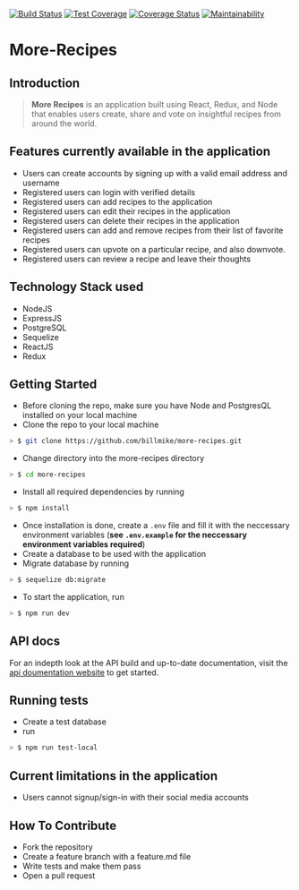 [![Build Status](https://travis-ci.org/Billmike/More-Recipes.svg?branch=develop)](https://travis-ci.org/Billmike/More-Recipes)  [![Test Coverage](https://api.codeclimate.com/v1/badges/4eec654ff50f54688b72/test_coverage)](https://codeclimate.com/github/Billmike/More-Recipes/test_coverage)  [![Coverage Status](https://coveralls.io/repos/github/Billmike/More-Recipes/badge.svg?branch=chore%2Fmake-footer)](https://coveralls.io/github/Billmike/More-Recipes?branch=chore%2Fmake-footer)
[![Maintainability](https://api.codeclimate.com/v1/badges/4eec654ff50f54688b72/maintainability)](https://codeclimate.com/github/Billmike/More-Recipes/maintainability)

# More-Recipes
## Introduction
> **More Recipes** is an application built using React, Redux, and Node that enables users create, share and vote on insightful recipes from around the world.

## Features currently available in the application
* Users can create accounts by signing up with a valid email address and username
* Registered users can login with verified details
* Registered users can add recipes to the application
* Registered users can edit their recipes in the application
* Registered users can delete their recipes in the application
* Registered users can add and remove recipes from their list of favorite recipes
* Registered users can upvote on a particular recipe, and also downvote.
* Registered users can review a recipe and leave their thoughts

## Technology Stack used
* NodeJS
* ExpressJS
* PostgreSQL
* Sequelize
* ReactJS
* Redux

## Getting Started
* Before cloning the repo, make sure you have Node and PostgresQL installed on your local machine
* Clone the repo to your local machine
```sh
> $ git clone https://github.com/billmike/more-recipes.git
```
* Change directory into the more-recipes directory
```sh
> $ cd more-recipes
```
* Install all required dependencies by running
```sh
> $ npm install
```
* Once installation is done, create a ```.env``` file and fill it with the neccessary environment variables (**see ```.env.example``` for the neccessary environment variables required**)
* Create a database to be used with the application
* Migrate database by running 
```sh
> $ sequelize db:migrate
```
* To start the application, run 
```sh
> $ npm run dev
```

##  API docs
For an indepth look at the API build and up-to-date documentation, visit the [api doumentation website](https://more-recipes-app1.herokuapp.com/api-docs) to get started.

##  Running tests
*  Create a test database
* run
```sh
> $ npm run test-local
```

## Current limitations in the application
* Users cannot signup/sign-in with their social media accounts

## How To Contribute
* Fork the repository
* Create a feature branch with a feature.md file
* Write tests and make them pass
* Open a pull request


